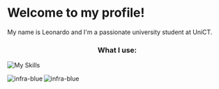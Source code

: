 # Welcome to my profile!

My name is Leonardo and I'm a passionate university student at UniCT.

<h3 align="center">What I use:</h3>

![My Skills](https://skillicons.dev/icons?i=c,cpp,python,arduino,vscode,docker,git,github,linux,kali,windows)

<p align="left"><img align="left" src="https://github-readme-stats.vercel.app/api?username=infra-blue&hide_border=true&theme=transparent&show_icons=true&locale=en" alt="infra-blue" /></p>

<p align="left"><img align="left" src="https://github-readme-stats.vercel.app/api/top-langs?username=infra-blue&hide_border=true&theme=transparent&show_icons=true&locale=en&layout=compact" alt="infra-blue" /></p>
